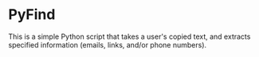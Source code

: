 # PyFind
This is a simple Python script that takes a user's copied text, and extracts specified information (emails, links, and/or phone numbers).
